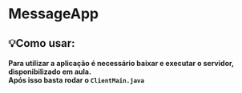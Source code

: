 # MessageApp
<h2>💡Como usar:</h2>
<h4>Para utilizar a aplicação é necessário baixar e executar o servidor, disponibilizado em aula.
<br>
Após isso basta rodar o <code>ClientMain.java</code>
</h4>
